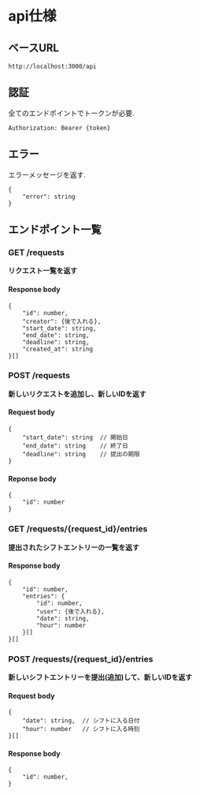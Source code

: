 # api仕様

## ベースURL
`http://localhost:3000/api`

## 認証
全てのエンドポイントでトークンが必要.

`Authorization: Bearer {token}`

## エラー
エラーメッセージを返す.
```
{
    "error": string
}
```

## エンドポイント一覧

### GET /requests
**リクエスト一覧を返す**
#### Response body
```
{
    "id": number,
    "creator": {後で入れる},
    "start_date": string,
    "end_date": string,
    "deadline": string,
    "created_at": string
}[]
```

### POST /requests
**新しいリクエストを追加し、新しいIDを返す**
#### Request body
```
{
    "start_date": string  // 開始日
    "end_date": string    // 終了日
    "deadline": string    // 提出の期限
}
```
#### Reponse body
```
{
    "id": number
}
```

### GET /requests/{request_id}/entries
**提出されたシフトエントリーの一覧を返す**
#### Response body
```
{
    "id": number,
    "entries": {
        "id": number,
        "user": {後で入れる},
        "date": string,
        "hour": number
    }[]
}[]
```

### POST /requests/{request_id}/entries
**新しいシフトエントリーを提出(追加)して、新しいIDを返す**
#### Request body
```
{
    "date": string,  // シフトに入る日付
    "hour": number   // シフトに入る時刻
}[]
```
#### Response body
```
{
    "id": number,
}
```
